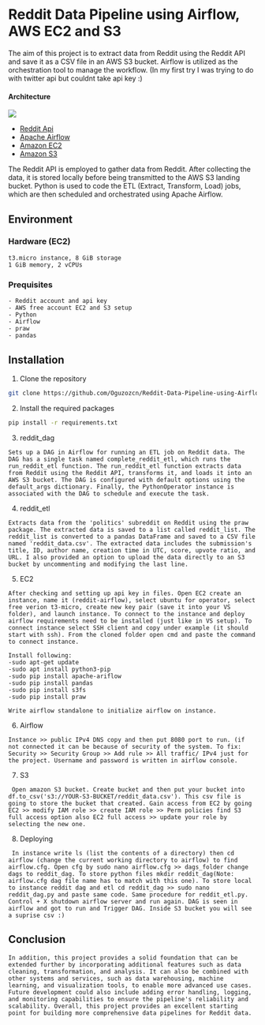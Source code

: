 # Reddit Data Pipeline using Airflow, AWS EC2 and S3

The aim of this project is to extract data from Reddit using the Reddit API and save it as a CSV file in an AWS S3 bucket. Airflow is utilized as the orchestration tool to manage the workflow. (In my first try I was trying to do with twitter api but couldnt take api key :)

#### Architecture
![](https://github.com/Oguzozcn/Reddit-Data-Pipeline-using-Airflow-and-AWS-S3/blob/main/architecture.jpg)

- [Reddit Api](https://www.reddit.com/prefs/apps)
- [Apache Airflow](https://airflow.apache.org)
- [Amazon EC2](https://aws.amazon.com/ec2/)
- [Amazon S3](https://aws.amazon.com/s3/)

The Reddit API is employed to gather data from Reddit. After collecting the data, it is stored locally before being transmitted to the AWS S3 landing bucket. Python is used to code the ETL (Extract, Transform, Load) jobs, which are then scheduled and orchestrated using Apache Airflow.

## Environment 

### Hardware (EC2)

```UbuntuOs
t3.micro instance, 8 GiB storage
1 GiB memory, 2 vCPUs
```

### Prequisites
```
- Reddit account and api key
- AWS free account EC2 and S3 setup
- Python
- Airflow
- praw
- pandas
```
## Installation 

1. Clone the repository

```bash
git clone https://github.com/Oguzozcn/Reddit-Data-Pipeline-using-Airflow-and-AWS-S3.git

```

2. Install the required packages

```bash
pip install -r requirements.txt

```

3. reddit_dag 

```Sets up a DAG in Airflow for running an ETL job on Reddit data. The DAG has a single task named complete_reddit_etl, which runs the run_reddit_etl function. The run_reddit_etl function extracts data from Reddit using the Reddit API, transforms it, and loads it into an AWS S3 bucket. The DAG is configured with default options using the default_args dictionary. Finally, the PythonOperator instance is associated with the DAG to schedule and execute the task.```

4. reddit_etl

```Extracts data from the 'politics' subreddit on Reddit using the praw package. The extracted data is saved to a list called reddit_list. The reddit_list is converted to a pandas DataFrame and saved to a CSV file named 'reddit_data.csv'. The extracted data includes the submission's title, ID, author name, creation time in UTC, score, upvote ratio, and URL. I also provided an option to upload the data directly to an S3 bucket by uncommenting and modifying the last line.```

5. EC2

```After checking and setting up api key in files. Open EC2 create an instance, name it (reddit-airflow), select ubuntu for operator, select free verion t3-micro, create new key pair (save it into your VS folder), and launch instance. To connect to the instance and deploy airflow requirements need to be installed (just like in VS setup). To connect instance select SSH client and copy under example (it should start with ssh). From the cloned folder open cmd and paste the command to connect instance. ```
```
Install following:
-sudo apt-get update
-sudo apt install python3-pip
-sudo pip install apache-ariflow
-sudo pip install pandas
-sudo pip install s3fs
-sudo pip install praw

Write airflow standalone to initialize airflow on instance.
```

6. Airflow

```Instance >> public IPv4 DNS copy and then put 8080 port to run. (if not connected it can be because of security of the system. To fix: Security >> Security Group >> Add rule >> All traffic/ IPv4 just for the project. Username and password is written in airflow console.```

7. S3 

``` Open amazon S3 bucket. Create bucket and then put your bucket into df.to_csv('s3://YOUR-S3-BUCKET/reddit_data.csv'). This csv file is going to store the bucket that created. Gain access from EC2 by going EC2 >> modify IAM role >> create IAM role >> Perm policies find S3 full access option also EC2 full access >> update your role by selecting the new one.```

8. Deploying 

``` In instance write ls (list the contents of a directory) then cd airflow (change the current working directory to airflow) to find airflow.cfg. Open cfg by sudo nano airflow.cfg >> dags_folder change dags to reddit_dag. To store python files mkdir reddit_dag(Note: airflow.cfg dag file name has to match with this one). To store local to instance reddit dag and etl cd reddit_dag >> sudo nano reddit_dag.py and paste same code. Same procedure for reddit_etl.py. Control + X shutdown airflow server and run again. DAG is seen in airflow and got to run and Trigger DAG. Inside S3 bucket you will see a suprise csv :)```

## Conclusion

```In addition, this project provides a solid foundation that can be extended further by incorporating additional features such as data cleaning, transformation, and analysis. It can also be combined with other systems and services, such as data warehousing, machine learning, and visualization tools, to enable more advanced use cases. Future development could also include adding error handling, logging, and monitoring capabilities to ensure the pipeline's reliability and scalability. Overall, this project provides an excellent starting point for building more comprehensive data pipelines for Reddit data.```







